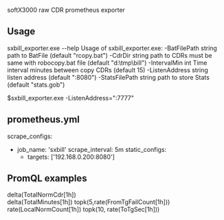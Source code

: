 softX3000 raw CDR prometheus exporter


## Usage

sxbill_exporter.exe --help
Usage of sxbill_exporter.exe:
  -BatFilePath string
        path to BatFile (default "rcopy.bat")
  -CdrDir string
        path to CDRs must be same with robocopy.bat file (default "d:\tmp\bill")
  -IntervalMin int
        Time interval minutes between copy CDRs (default 15)
  -ListenAddress string
        listen address (default ":8080")
  -StatsFilePath string
        path to store Stats (default "stats.gob")
        
$sxbill_exporter.exe -ListenAddress=":7777"


## prometheus.yml
scrape_configs:
  - job_name: 'sxbill'
    scrape_interval: 5m
    static_configs:
    - targets: ['192.168.0.200:8080']
	
	
## PromQL examples
delta(TotalNormCdr[1h])    
delta(TotalMinutes[1h]) 
topk(5,rate(FromTgFailCount[1h]))
rate(LocalNormCount[1h])
topk(10, rate(ToTgSec[1h]))